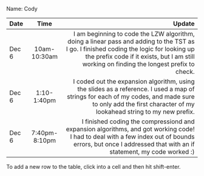 Name: Cody

| Date  |     Time      |                                                                                                                                                                                                                               Update |
|:------|:-------------:|-------------------------------------------------------------------------------------------------------------------------------------------------------------------------------------------------------------------------------------:|
| Dec 6 | 10am-10:30am  | I am beginning to code the LZW algorithm, doing a linear pass and adding to the TST as I go. I finished coding the logic for looking up the prefix code if it exists, but I am still working on finding the longest prefix to check. |
| Dec 6 |  1:10-1:40pm  |                           I coded out the expansion algorithm, using the slides as a reference. I used a map of strings for each of my codes, and made sure to only add the first character of my lookahead string to my new prefix. |
| Dec 6 | 7:40pm-8:10pm |                            I finished coding the compressiond and expansion algorithms, and got working code! I had to deal with a few index out of bounds errors, but once I addressed that with an if statement, my code worked :) |


To add a new row to the table, click into a cell and then hit shift-enter.